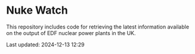 # Nuke Watch

This repository includes code for retrieving the latest information available on the output of EDF nuclear power plants in the UK.

Last updated: 2024-12-13 12:29